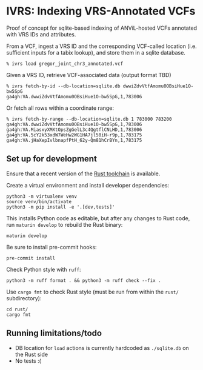 # IVRS: Indexing VRS-Annotated VCFs

Proof of concept for sqlite-based indexing of ANViL-hosted VCFs annotated with VRS IDs and attributes.

From a VCF, ingest a VRS ID and the corresponding VCF-called location (i.e. sufficient inputs for a tabix lookup), and store them in a sqlite database.

```shell
% ivrs load gregor_joint_chr3_annotated.vcf
```

Given a VRS ID, retrieve VCF-associated data (output format TBD)

```shell
% ivrs fetch-by-id --db-location=sqlite.db dwwiZdvVtfAmomu0OBsiHue1O-bw5SpG
ga4gh:VA.dwwiZdvVtfAmomu0OBsiHue1O-bw5SpG,1,783006
```

Or fetch all rows within a coordinate range:

```shell
% ivrs fetch-by-range --db-location=sqlite.db 1 783000 783200
ga4gh:VA.dwwiZdvVtfAmomu0OBsiHue1O-bw5SpG,1,783006
ga4gh:VA.MiasxyXMXtOpsZgGelL3c4QgtflCNLHD,1,783006
ga4gh:VA.5cY2k53xdW7WeHw2WG1HA7jl50iH-r9p,1,783175
ga4gh:VA.jHaXepIvlbnapfPtH_62y-Qm81hCrBYn,1,783175
```

## Set up for development

Ensure that a recent version of the [Rust toolchain](https://www.rust-lang.org/tools/install) is available.

Create a virtual environment and install developer dependencies:

```shell
python3 -m virtualenv venv
source venv/bin/activate
python3 -m pip install -e '.[dev,tests]'
```

This installs Python code as editable, but after any changes to Rust code, run ``maturin develop`` to rebuild the Rust binary:

```shell
maturin develop
```

Be sure to install pre-commit hooks:

```shell
pre-commit install
```

Check Python style with `ruff`:

```shell
python3 -m ruff format . && python3 -m ruff check --fix .
```

Use `cargo fmt` to check Rust style (must be run from within the `rust/` subdirectory):

```shell
cd rust/
cargo fmt
```

<!--Run tests with `pytest`:-->
<!---->
<!--```shell-->
<!--pytest-->
<!--```-->

## Running limitations/todo

* DB location for `load` actions is currently hardcoded as `./sqlite.db` on the Rust side
* No tests :(
